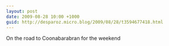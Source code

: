 ```yaml
---
layout: post
date: 2009-08-28 10:00 +1000
guid: http://desparoz.micro.blog/2009/08/28/t3594677418.html
---
```

On the road to Coonabarabran for the weekend
